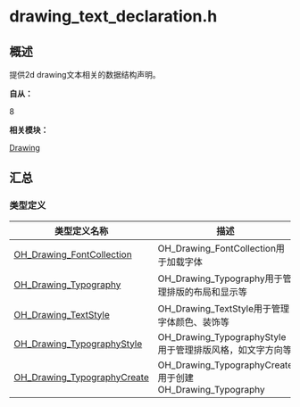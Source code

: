 # drawing_text_declaration.h


## 概述

提供2d drawing文本相关的数据结构声明。

**自从：**

8

**相关模块：**

[Drawing](_drawing.md)


## 汇总


### 类型定义

  | 类型定义名称 | 描述 | 
| -------- | -------- |
| [OH_Drawing_FontCollection](_drawing.md#ohdrawingfontcollection) | OH_Drawing_FontCollection用于加载字体 | 
| [OH_Drawing_Typography](_drawing.md#ohdrawingtypography) | OH_Drawing_Typography用于管理排版的布局和显示等 | 
| [OH_Drawing_TextStyle](_drawing.md#ohdrawingtextstyle) | OH_Drawing_TextStyle用于管理字体颜色、装饰等 | 
| [OH_Drawing_TypographyStyle](_drawing.md#ohdrawingtypographystyle) | OH_Drawing_TypographyStyle用于管理排版风格，如文字方向等 | 
| [OH_Drawing_TypographyCreate](_drawing.md#ohdrawingtypographycreate) | OH_Drawing_TypographyCreate用于创建OH_Drawing_Typography | 
